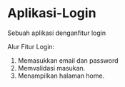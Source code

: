 # Aplikasi-Login
Sebuah aplikasi denganfitur login

Alur Fitur Login:

1. Memasukkan email dan password
2. Memvalidasi masukan.
3. Menampilkan halaman home.

